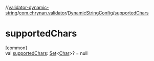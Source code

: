 //[validator-dynamic-string](../../../index.md)/[com.chrynan.validator](../index.md)/[DynamicStringConfig](index.md)/[supportedChars](supported-chars.md)

# supportedChars

[common]\
val [supportedChars](supported-chars.md): [Set](https://kotlinlang.org/api/latest/jvm/stdlib/kotlin.collections/-set/index.html)&lt;[Char](https://kotlinlang.org/api/latest/jvm/stdlib/kotlin/-char/index.html)&gt;? = null
